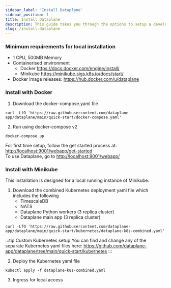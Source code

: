 ```yaml
---
sidebar_label: 'Install Dataplane'
sidebar_position: 1
title: Install Dataplane
description: This guide takes you through the options to setup a development environment for Dataplane. 
slug: /install-dataplane
---
```


### Minimum requirements for local installation

* 1 CPU, 500MB Memory
* Containerised environment
    - Docker https://docs.docker.com/engine/install/
    - Minikube https://minikube.sigs.k8s.io/docs/start/
* Docker image releases: https://hub.docker.com/u/dataplane


### Install with Docker

1. Download the docker-compose.yaml file

```shell
curl -LfO 'https://raw.githubusercontent.com/dataplane-app/dataplane/main/quick-start/docker-compose.yaml'
```

2. Run using docker-compose v2

```shell
docker-compose up
```

For first time setup, follow the get started process at: <a href="http://localhost:9001/webapp/get-started">http://localhost:9001/webapp/get-started</a><br />
To use Dataplane, go to <a href="http://localhost:9001/webapp/get-started">http://localhost:9001/webapp/</a>


### Install with Minikube

This installation is designed for a local running instance of Minikube.

1. Download the combined Kubernetes deployment yaml file which includes the following
    - TimescaleDB
    - NATS
    - Dataplane Python workers (3 replica cluster)
    - Dataplane main app (3 replica cluster)

```shell
curl -LfO 'https://raw.githubusercontent.com/dataplane-app/dataplane/main/quick-start/kubernetes/dataplane-k8s-combined.yaml'
```

:::tip Custom Kubernetes setup
You can find and change any of the separate Kubernetes yaml files here: https://github.com/dataplane-app/dataplane/tree/main/quick-start/kubernetes
:::

2. Deploy the Kubernetes yaml file

```shell
kubectl apply -f dataplane-k8s-combined.yaml
```

3. Ingress for local access

